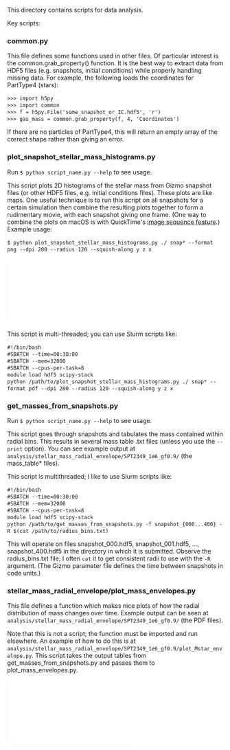 This directory contains scripts for data analysis.

Key scripts:

### common.py

This file defines some functions used in other files. Of particular interest is the common.grab_property() function. It is the best way to extract data from HDF5 files (e.g. snapshots, initial conditions) while properly handling missing data. For example, the following loads the coordinates for PartType4 (stars):

```
>>> import h5py
>>> import common
>>> f = h5py.File('some_snapshot_or_IC.hdf5', 'r')
>>> gas_mass = common.grab_property(f, 4, 'Coordinates')
```

If there are no particles of PartType4, this will return an empty array of the correct shape rather than giving an error.

### plot_snapshot_stellar_mass_histograms.py

Run `$ python script_name.py --help` to see usage.

This script plots 2D histograms of the stellar mass from Gizmo snapshot files (or other HDF5 files, e.g. initial conditions files). These plots are like maps. One useful technique is to run this script on all snapshots for a certain simulation then combine the resulting plots together to form a rudimentary movie, with each snapshot giving one frame. (One way to combine the plots on macOS is with QuickTime's [image sequence feature](https://support.apple.com/en-ca/guide/quicktime-player/qtp315cce984/mac).) Example usage:

```
$ python plot_snapshot_stellar_mass_histograms.py ./ snap* --format png --dpi 200 --radius 120 --squish-along y z x
```

![example output of plot_snapshot_stellar_mass_histograms.py](../splice/chosen-1e6/real010-log/real010_no_arrows.pdf)

This script is multi-threaded; you can use Slurm scripts like:

```
#!/bin/bash
#SBATCH --time=00:30:00
#SBATCH --mem=32000
#SBATCH --cpus-per-task=8
module load hdf5 scipy-stack
python /path/to/plot_snapshot_stellar_mass_histograms.py ./ snap* --format pdf --dpi 200 --radius 120 --squish-along y z x
```

### get_masses_from_snapshots.py

Run `$ python script_name.py --help` to see usage.

This script goes through snapshots and tabulates the mass contained within radial bins. This results in several mass table .txt files (unless you use the `--print` option). You can see example output at `analysis/stellar_mass_radial_envelope/SPT2349_1e6_gf0.9/` (the mass_table* files).

This script is multithreaded; I like to use Slurm scripts like:


```
#!/bin/bash
#SBATCH --time=00:30:00
#SBATCH --mem=32000
#SBATCH --cpus-per-task=8
module load hdf5 scipy-stack
python /path/to/get_masses_from_snapshots.py -f snapshot_{000...400} -R $(cat /path/to/radius_bins.txt) 
```

This will operate on files snapshot_000.hdf5, snapshot_001.hdf5, ..., snapshot_400.hdf5 in the directory in which it is submitted. Observe the radius_bins.txt file; I often `cat` it to get consistent radii to use with the `-R` argument. (The Gizmo parameter file defines the time between snapshots in code units.)

### stellar_mass_radial_envelope/plot_mass_envelopes.py

This file defines a function which makes nice plots of how the radial distribution of mass changes over time. Example output can be seen at `analysis/stellar_mass_radial_envelope/SPT2349_1e6_gf0.9/` (the PDF files).

Note that this is not a script; the function must be imported and run elsewhere. An example of how to do this is at `analysis/stellar_mass_radial_envelope/SPT2349_1e6_gf0.9/plot_Mstar_envelope.py`. This script takes the output tables from get_masses_from_snapshots.py and passes them to plot_mass_envelopes.py.

![example output of plot_mass_envelopes.py](stellar_mass_radial_envelope/SPT2349_1e6_gf0.9/org_fgas=0.9_mean_absolute_Mstar_envelope.pdf)